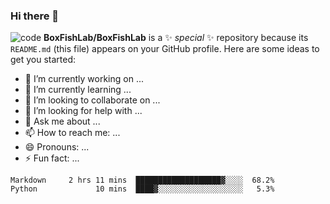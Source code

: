 ### Hi there 👋
![code](https://timgsa.baidu.com/timg?image&quality=80&size=b9999_10000&sec=1596106035050&di=0f7c8502ce8ffd237e45ab0ce936a647&imgtype=0&src=http%3A%2F%2Fimg0.imgtn.bdimg.com%2Fit%2Fu%3D3891780925%2C1121316322%26fm%3D214%26gp%3D0.jpg)
**BoxFishLab/BoxFishLab** is a ✨ _special_ ✨ repository because its `README.md` (this file) appears on your GitHub profile.
Here are some ideas to get you started:

- 🔭 I’m currently working on ...
- 🌱 I’m currently learning ...
- 👯 I’m looking to collaborate on ...
- 🤔 I’m looking for help with ...
- 💬 Ask me about ...
- 📫 How to reach me: ...
- 😄 Pronouns: ...
- ⚡ Fun fact: ...

```text
Markdown     2 hrs 11 mins  ███████████████████▓░░░░  68.2%
Python             10 mins  ████▓░░░░░░░░░░░░░░░░░░░   5.3%
```
